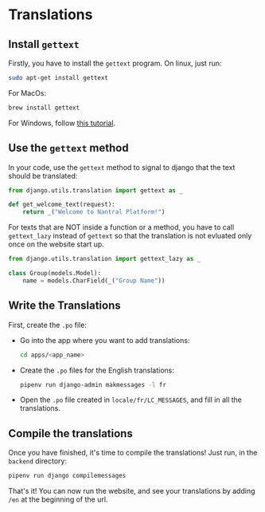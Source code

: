 # Translations

## Install `gettext`

Firstly, you have to install the `gettext` program.
On linux, just run:
```bash
sudo apt-get install gettext
```
For MacOs:
```bash
brew install gettext
```
For Windows, follow [this tutorial](https://www.drupal.org/docs/8/modules/potion/how-to-install-setup-gettext#s-).

## Use the `gettext` method

In your code, use the `gettext` method to signal to django that the text should
be translated:

```python
from django.utils.translation import gettext as _

def get_welcome_text(request):
    return _("Welcome to Nantral Platform!")
```

For texts that are NOT inside a function or a method, you have to call 
`gettext_lazy` instead of `gettext` so that the translation is not evluated 
only once on the website start up.

```python
from django.utils.translation import gettext_lazy as _

class Group(models.Model):
    name = models.CharField(_("Group Name"))
```

## Write the Translations

First, create the `.po` file:
* Go into the app where you want to add translations:
    ```bash
    cd apps/<app_name>
    ```
* Create the `.po` files for the English translations:
    ```bash
    pipenv run django-admin makmessages -l fr
    ```
* Open the `.po` file created in `locale/fr/LC_MESSAGES`,
    and fill in all the translations.

## Compile the translations

Once you have finished, it's time to compile the translations! Just run, in
the `backend` directory:
```bash
pipenv run django compilemessages
```

That's it! You can now run the website, and see your translations by adding
`/en` at the beginning of the url.
